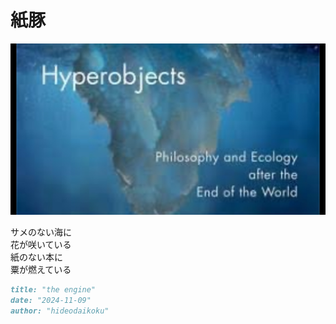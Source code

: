 # 紙豚
![紙豚](images/紙豚.jpeg)

サメのない海に<br/>
花が咲いている<br/>
紙のない本に<br/>
粟が燃えている<br/>

```markdown
title: "the engine"
date: "2024-11-09"
author: "hideodaikoku"
```